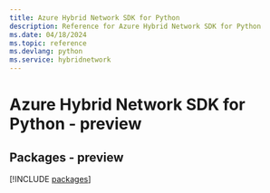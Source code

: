 ```yaml
---
title: Azure Hybrid Network SDK for Python
description: Reference for Azure Hybrid Network SDK for Python
ms.date: 04/18/2024
ms.topic: reference
ms.devlang: python
ms.service: hybridnetwork
---
```

# Azure Hybrid Network SDK for Python - preview
## Packages - preview
[!INCLUDE [packages](hybrid-network-index.md)]